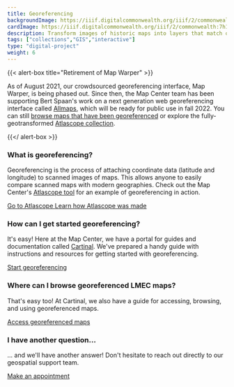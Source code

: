 ```yaml
---
title: Georeferencing
backgroundImage: https://iiif.digitalcommonwealth.org/iiif/2/commonwealth:7h149v336/739,972,3337,1774/,1200/0/default.jpg
cardImage: https://iiif.digitalcommonwealth.org/iiif/2/commonwealth:7h149v336/739,972,3337,1774/,1200/0/default.jpg
description: Transform images of historic maps into layers that match onto modern web maps
tags: ["collections","GIS","interactive"]
type: "digital-project"
weight: 6
---
```


{{< alert-box title="Retirement of Map Warper" >}}

As of August 2021, our crowdsourced georeferencing interface, Map Warper, is being phased out. Since then, the Map Center team has been supporting Bert Spaan's work on a next generation web georeferencing interface called [Allmaps](https://allmaps.org/), which will be ready for public use in fall 2022. You can still [browse maps that have been georeferenced](https://collections.leventhalmap.org/search?f%5Bgeoreferenced_bsi%5D%5B%5D=yes) or explore the fully-geotransformed [Atlascope collection](https://atlascope.leventhalmap.org).

{{</ alert-box >}}

### What is georeferencing?

Georeferencing is the process of attaching coordinate data (latitude and longitude) to scanned images of maps. This allows anyone to easily compare scanned maps with modern geographies. Check out the Map Center's [Atlascope tool](http://leventhalmap.org/projects/digital-projects/atlascope/) for an example of georeferencing in action.

<a class="btn btn-outline-primary btn-block" href="https://atlascope.leventhalmap.org" target="blank"><i class="fa fa-map-signs" target="blank"></i> Go to Atlascope </a>
<a class="btn btn-outline-primary btn-block" target="blank" href="https://cartinal.leventhalmap.org/guides/create-urban-atlas-data.html"><i class="fa fa-binoculars" target="blank"></i> Learn how Atlascope was made </a>


### How can I get started georeferencing?

It's easy! Here at the Map Center, we have a portal for guides and documentation called [Cartinal](https://cartinal.leventhalmap.org). We've prepared a handy guide with instructions and resources for getting started with georeferencing.

<a class="btn btn-outline-primary btn-block" href="https://cartinal.leventhalmap.org/guides/georeference.html"><i class="fa fa-map-pin" target="blank"></i> Start georeferencing </a>

### Where can I browse georeferenced LMEC maps?

That's easy too! At Cartinal, we also have a guide for accessing, browsing, and using georeferenced maps.

<a class="btn btn-outline-primary btn-block" href="https://cartinal.leventhalmap.org/guides/georeference.html"><i class="fa fa-map" target="blank"></i> Access georeferenced maps</a>

### I have another question...

... and we'll have another answer! Don't hesitate to reach out directly to our geospatial support team.

<a class="btn btn-outline-primary btn-block" href="https://www.leventhalmap.org/research/geospatial/#make-request"><i class="fa fa-rocket" target="blank"></i> Make an appointment</a>